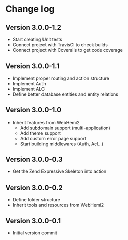 Change log
==========

Version 3.0.0-1.2
-----------------
* Start creating Unit tests
* Connect project with TravisCI to check builds
* Connect project with Coveralls to get code coverage

Version 3.0.0-1.1
-----------------
* Implement proper routing and action structure
* Implement Auth
* Implement ALC
* Define better database entities and entity relations

Version 3.0.0-1.0
-----------------
* Inherit features from WebHemi2
    * Add subdomain support (multi-application)
    * Add theme support
    * Add custom error page support
    * Start building middlewares (Auth, Acl...)

Version 3.0.0-0.3
-----------------
* Get the Zend Expressive Skeleton into action

Version 3.0.0-0.2
-----------------
* Define folder structure
* Inherit tools and resources from WebHemi2

Version 3.0.0-0.1
-----------------
* Initial version commit

